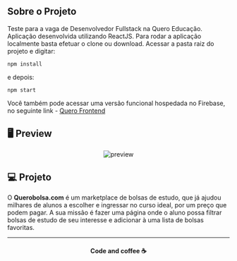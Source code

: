 ## Sobre o Projeto

Teste para a vaga de Desenvolvedor Fullstack na Quero Educação. Aplicação desenvolvida utilizando ReactJS.  Para rodar a aplicação localmente basta efetuar o clone ou download. Acessar a pasta raiz do projeto e digitar:

```
npm install

```
e depois:

```
npm start

```

Você também pode acessar uma versão funcional hospedada no Firebase, no seguinte link - [Quero Frontend](https://queroedu-67b80.web.app/)

## 🖥 Preview

<p align="center">
  <img alt="preview" src="preview/preview.gif">
</p>


## 💻 Projeto


O **Querobolsa.com** é um marketplace de bolsas de estudo, que já ajudou milhares de alunos a escolher e ingressar no curso ideal, por um preço que podem pagar.
A sua missão é fazer uma página onde o aluno possa filtrar bolsas de estudo de seu interesse e adicionar à uma lista de bolsas favoritas.

 ---
<h4 align="center">
   Code and coffee ☕
</h4>

